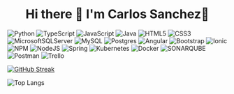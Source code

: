 <div align="center">
  <h1 align="center"> Hi there 👋 I'm Carlos Sanchez👋</h1>
</div>

<!--
- 🔭 I’m currently working on ...
- 🌱 I’m currently learning ...
- 👯 I’m looking to collaborate on ...
- 🤔 I’m looking for help with ...
- 💬 Ask me about ...
- 📫 How to reach me: ...
- 😄 Pronouns: ...
- ⚡ Fun fact: ...
-->

![Python](https://img.shields.io/badge/Python-3670A0?style=plastic&logo=python&logoColor=ffdd54) ![TypeScript](https://img.shields.io/badge/Typescript-%23007ACC.svg?style=plastic&logo=typescript&logoColor=white) ![JavaScript](https://img.shields.io/badge/Javascript-%23323330.svg?style=plastic&logo=javascript&logoColor=%23F7DF1E) ![Java](https://img.shields.io/badge/Java-%23ED8B00.svg?style=plastic&logo=openjdk&logoColor=white) ![HTML5](https://img.shields.io/badge/Html5-%23E34F26.svg?style=plastic&logo=html5&logoColor=white) ![CSS3](https://img.shields.io/badge/CSS3-%231572B6.svg?style=plastic&logo=css3&logoColor=white) ![MicrosoftSQLServer](https://img.shields.io/badge/Microsoft%20SQL%20Server-CC2927?style=plastic&logo=microsoft%20sql%20server&logoColor=white) ![MySQL](https://img.shields.io/badge/Mysql-%2300000f.svg?style=plastic&logo=mysql&logoColor=white) ![Postgres](https://img.shields.io/badge/Postgres-%23316192.svg?style=plastic&logo=postgresql&logoColor=white) ![Angular](https://img.shields.io/badge/Angular-%23DD0031.svg?style=plastic&logo=angular&logoColor=white) ![Bootstrap](https://img.shields.io/badge/Bootstrap-%238511FA.svg?style=plastic&logo=bootstrap&logoColor=white) ![Ionic](https://img.shields.io/badge/Ionic-%233880FF.svg?style=plastic&logo=Ionic&logoColor=white) ![NPM](https://img.shields.io/badge/NPM-%23CB3837.svg?style=plastic&logo=npm&logoColor=white) ![NodeJS](https://img.shields.io/badge/Node.js-6DA55F?style=plastic&logo=node.js&logoColor=white) ![Spring](https://img.shields.io/badge/Spring-%236DB33F.svg?style=plastic&logo=spring&logoColor=white) ![Kubernetes](https://img.shields.io/badge/Kubernetes-%23326ce5.svg?style=plastic&logo=kubernetes&logoColor=white) ![Docker](https://img.shields.io/badge/Docker-%230db7ed.svg?style=plastic&logo=docker&logoColor=white) ![SONARQUBE](https://img.shields.io/badge/Sonarqube-4E9BCD.svg?style=plastic&logo=sonarqube&logoColor=white&color=%234E9BCD) ![Postman](https://img.shields.io/badge/Postman-FF6C37?style=plastic&logo=postman&logoColor=white) ![Trello](https://img.shields.io/badge/Trello-%23026AA7.svg?style=plastic&logo=Trello&logoColor=white)

[![GitHub Streak](https://streak-stats.demolab.com?user=CarlosSanchezAlcala&theme=youtube-dark&border_radius=10&date_format=j%20M%5B%20Y%5D)](https://git.io/streak-stats) <!-- Information commits and others -->

![Top Langs](https://github-readme-stats.vercel.app/api/top-langs/?username=CarlosSanchezAlcala&layout=compact) <!-- Lenguages-->
